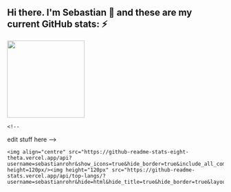 <!--
**sebastianrohr/sebastianrohr** is a ✨ _special_ ✨ repository because its `README.md` (this file) appears on your GitHub profile.

Here are some ideas to get you started:


- 🔭 I’m currently working on ...
- 🌱 I’m currently learning ...
- 👯 I’m looking to collaborate on ...
- 🤔 I’m looking for help with ...
- 💬 Ask me about ...
- 📫 How to reach me: ...
- 😄 Pronouns: ...
- ⚡ Fun fact: ...
-->



## Hi there. I'm Sebastian :wave: and these are my current GitHub stats: :zap:
<p align="left">
    <img height="180px" src="https://github-profile-summary-cards.vercel.app/api/cards/profile-details?username=sebastianrohr&hide=html&hide_title=true&hide_border=true&layout=compact&langs_count=8&theme=gruvbox"/>
    
    <!--
edit stuff here
-->
    
    
    <img align="centre" src="https://github-readme-stats-eight-theta.vercel.app/api?username=sebastianrohr&show_icons=true&hide_border=true&include_all_commits=true&hide_title=true&count_private=true&theme=gruvbox" height=120px/><img height="120px" src="https://github-readme-stats.vercel.app/api/top-langs/?username=sebastianrohr&hide=html&hide_title=true&hide_border=true&layout=compact&langs_count=8&theme=gruvbox"/>
</p>

